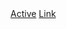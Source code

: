 <!doctype html>
<html lang="ru">
<head>
  <meta charset="utf-8" />
  <title></title>
  <link rel= href="https://yandex.ru/images/search?from=tabbar&text=котики">
</head>
  
  <body>
    <nav class="nav">
    <a class="nav-link active" href="https://yandex.ru/images/search?from=tabbar&text=котики">Active</a>
    <a class="nav-link" href="https://yandex.ru/images/search?from=tabbar&text=котики">Link</a>
    </nav>
  </body>
      
</html>
